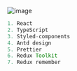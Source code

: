 
![image](https://github.com/user-attachments/assets/c371d7f9-ab8c-4eb3-b0fc-c2c3aec320b3)

```java
1. React
2. TypeScript
3. Styled-components
4. Antd design
5. Prettier
6. Redux Toolkit
7. Redux remember
```
